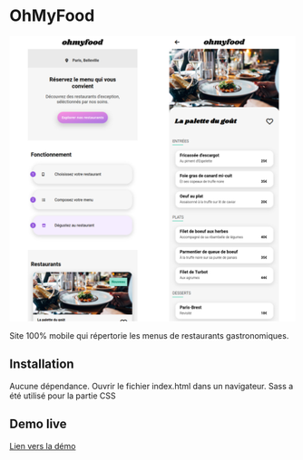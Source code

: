 OhMyFood
========

![](presentation.png)


Site 100% mobile qui répertorie les menus de restaurants gastronomiques.

Installation
------------

Aucune dépendance. Ouvrir le fichier index.html dans un navigateur.
Sass a été utilisé pour la partie CSS

Demo live
---------

[Lien vers la démo](https://geo-tp.github.io/Ohmyfood/)
